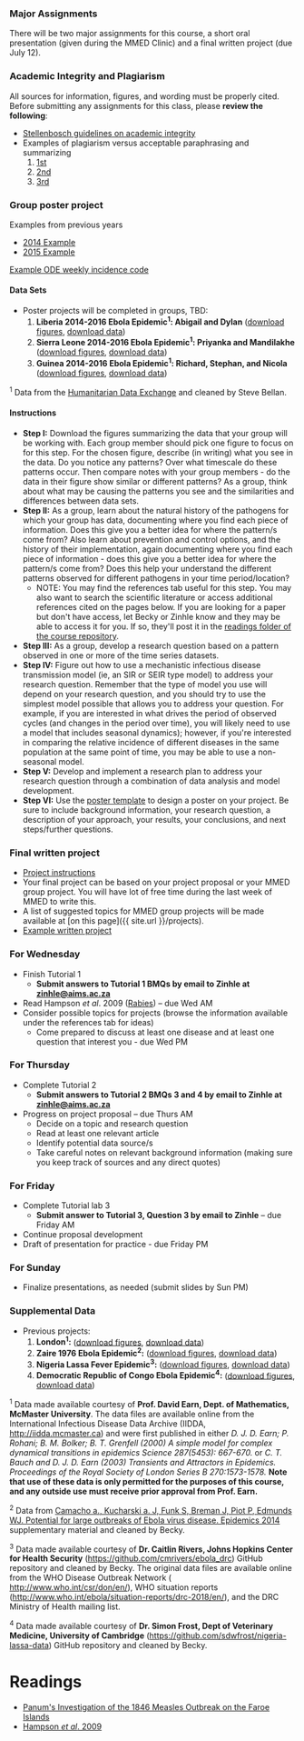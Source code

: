 <div markdown="1">

### Major Assignments

There will be two major assignments for this course, a short oral presentation (given during the MMED Clinic) and a final written project (due July 12).

### Academic Integrity and Plagiarism

All sources for information, figures, and wording must be properly cited. Before submitting any assignments for this class, please **review the following**:

- [Stellenbosch guidelines on academic integrity](https://www.sun.ac.za/english/research-innovation/Research-Development/Documents/Policies%20and%20Guidelines/ENGLISH/SU%20Plagiarism%20Policy_2016.pdf)
- Examples of plagiarism versus acceptable paraphrasing and summarizing
  1.  [1st](http://www.lib.usm.edu/legacy/plag/paraphrasing.php)
  2.  [2nd](https://integrity.mit.edu/handbook/academic-writing/avoiding-plagiarism-paraphrasing)
  3. [3rd](http://writing.wisc.edu/Handbook/QPA_paraphrase.html)

### Group poster project

Examples from previous years

- [2014 Example]({{page.repo}}/blob/master/projectData/KathleenKagisoPoster.pdf?raw=true)
- [2015 Example]({{page.repo}}/blob/master/projectData/WhoopingCoughOntario2.pdf?raw=true)

[Example ODE weekly incidence code ](https://raw.githubusercontent.com/ICI3D/RTutorials/master/seir_cumInc.R)

#### Data Sets

- Poster projects will be completed in groups, TBD:
    1. **Liberia 2014-2016 Ebola Epidemic<sup>1</sup>: Abigail and Dylan** ([download figures]({{page.repo}}/blob/master/projectData/LiberiaEVD.pdf?raw=true), [download data]({{page.repo}}/blob/master/projectData/WAevddat.Rdata?raw=true))
    2. **Sierra Leone 2014-2016 Ebola Epidemic<sup>1</sup>: Priyanka and Mandilakhe** ([download figures]({{page.repo}}/blob/master/projectData/SLEVD.pdf?raw=true), [download data]({{page.repo}}/blob/master/projectData/WAevddat.Rdata?raw=true))
    3. **Guinea 2014-2016 Ebola Epidemic<sup>1</sup>: Richard, Stephan, and Nicola** ([download figures]({{page.repo}}/blob/master/projectData/GuineaEVD.pdf?raw=true), [download data]({{page.repo}}/blob/master/projectData/WAevddat.Rdata?raw=true))

<sup>1</sup> Data from the [Humanitarian Data Exchange](https://data.humdata.org/dataset/rowca-ebola-cases) and cleaned by Steve Bellan.

#### Instructions

- **Step I:** Download the figures summarizing the data that your group will be working with. Each group member should pick one figure to focus on for this step. For the chosen figure, describe (in writing) what you see in the data. Do you notice any patterns? Over what timescale do these patterns occur. Then compare notes with your group members - do the data in their figure show similar or different patterns? As a group, think about what may be causing the patterns you see and the similarities and differences between data sets.
- **Step II:** As a group, learn about the natural history of the pathogens for which your group has data, documenting where you find each piece of information. Does this give you a better idea for where the pattern/s come from? Also learn about prevention and control options, and the history of their implementation, again documenting where you find each piece of information - does this give you a better idea for where the pattern/s come from? Does this help your understand the different patterns observed for different pathogens in your time period/location?
    - NOTE: You may find the references tab useful for this step. You may also want to search the scientific literature or access additional references cited on the pages below. If you are looking for a paper but don't have access, let Becky or Zinhle know and they may be able to access it for you. If so, they'll post it in the [readings folder of the course repository]({{page.repo}}/blob/master/readings).
- **Step III:** As a group, develop a research question based on a pattern observed in one or more of the time series datasets.
- **Step IV:** Figure out how to use a mechanistic infectious disease transmission model (ie, an SIR or SEIR type model) to address your research question. Remember that the type of model you use will depend on your research question, and you should try to use the simplest model possible that allows you to address your question. For example, if you are interested in what drives the period of observed cycles (and changes in the period over time), you will likely need to use a model that includes seasonal dynamics); however, if you're interested in comparing the relative incidence of different diseases in the same population at the same point of time, you may be able to use a non-seasonal model.
- **Step V:** Develop and implement a research plan to address your research question through a combination of data analysis and model development.
- **Step VI:** Use the [poster template]({{page.repo}}/blob/master/assignments/PosterTemplate.pptx) to design a poster on your project. Be sure to include background information, your research question, a description of your approach, your results, your conclusions, and next steps/further questions.

### Final written project

- [Project instructions]({{page.repo}}/blob/master/Project_guidelines.pdf)
- Your final project can be based on your project proposal or your MMED group project. You will have lot of free time during the last week of MMED to write this.
- A list of suggested topics for MMED group projects will be made available at [on this page]({{ site.url }}/projects).
- [Example written project]({{page.repo}}/blob/master/assignments/LourensTrachoma2013.pdf?raw=true)

### For Wednesday

- Finish Tutorial 1
    - **Submit answers to Tutorial 1 BMQs by email to Zinhle at zinhle@aims.ac.za**
- Read Hampson _et al_. 2009 ([Rabies]({{page.repo}}/blob/master/readings/Hampson2009.pdf?raw=true)) – due Wed AM
- Consider possible topics for projects (browse the information available under the references tab for ideas)
    - Come prepared to discuss at least one disease and at least one question that interest you - due Wed PM

### For Thursday

- Complete Tutorial 2
    - **Submit answers to Tutorial 2 BMQs 3 and 4 by email to Zinhle at zinhle@aims.ac.za**
- Progress on project proposal – due Thurs AM
    - Decide on a topic and research question
    - Read at least one relevant article
    - Identify potential data source/s
    - Take careful notes on relevant background information (making sure you keep track of sources and any direct quotes)

### For Friday

- Complete Tutorial lab 3
    - **Submit answer to Tutorial 3, Question 3 by email to Zinhle** – due Friday AM
- Continue proposal development
- Draft of presentation for practice - due Friday PM

### For Sunday

- Finalize presentations, as needed (submit slides by Sun PM)

### Supplemental Data

- Previous projects:
    1. **London<sup>1</sup>:** ([download figures]({{page.repo}}/blob/master/projectData/figsLondon.pdf?raw=true), [download data]({{page.repo}}/blob/master/projectData/dataLondon.Rdata?raw=true))
    2. **Zaire 1976 Ebola Epidemic<sup>2</sup>:** ([download figures]({{page.repo}}/blob/master/projectData/figsZaireEbola.pdf?raw=true), [download data]({{page.repo}}/blob/master/projectData/dataZaireEbola.Rdata?raw=true))
    3. **Nigeria Lassa Fever Epidemic<sup>3</sup>:** ([download figures]({{page.repo}}/blob/master/projectData/figsNigeriaLF.pdf?raw=true), [download data]({{page.repo}}/blob/master/projectData/dataNigeriaLF.Rdata?raw=true))
    4. **Democratic Republic of Congo Ebola Epidemic<sup>4</sup>:** ([download figures]({{page.repo}}/blob/master/projectData/figsDRC_Ebola.pdf?raw=true), [download data]({{page.repo}}/blob/master/projectData/dataDRC_Ebola.Rdata?raw=true))


<sup>1</sup> Data made available courtesy of **Prof. David Earn, Dept. of Mathematics, McMaster University**. The data files are available online from the International Infectious Disease Data Archive (IIDDA, <http://iidda.mcmaster.ca>) and were first published in either *D. J. D. Earn; P. Rohani; B. M. Bolker; B. T. Grenfell (2000) A simple model for complex dynamical transitions in epidemics Science 287(5453): 667-670.* or *C. T. Bauch and D. J. D. Earn (2003) Transients and Attractors in Epidemics. Proceedings of the Royal Society of London Series B 270:1573-1578.* **Note that use of these data is only permitted for the purposes of this course, and any outside use must receive prior approval from Prof. Earn.**

<sup>2</sup> Data from [Camacho a., Kucharski a. J, Funk S, Breman J, Piot P, Edmunds WJ. Potential for large outbreaks of Ebola virus disease. Epidemics 2014](http://linkinghub.elsevier.com/retrieve/pii/S1755436514000528) supplementary material and cleaned by Becky.

<sup>3</sup> Data made available courtesy of **Dr. Caitlin Rivers, Johns Hopkins Center for Health Security** (https://github.com/cmrivers/ebola_drc) GitHub repository and cleaned by Becky. The original data files are available online from the WHO Disease Outbreak Network ( <http://www.who.int/csr/don/en/>), WHO situation reports (<http://www.who.int/ebola/situation-reports/drc-2018/en/>), and the DRC Ministry of Health mailing list.

<sup>4</sup> Data made available courtesy of **Dr. Simon Frost, Dept of Veterinary Medicine, University of Cambridge** (https://github.com/sdwfrost/nigeria-lassa-data) GitHub repository and cleaned by Becky.


Readings
========

- [Panum's Investigation of the 1846 Measles Outbreak on the Faroe Islands](./panum.html)
- [Hampson *et al*. 2009]({{page.repo}}/blob/master/readings/Hampson2009.pdf?raw=true)

</div>
